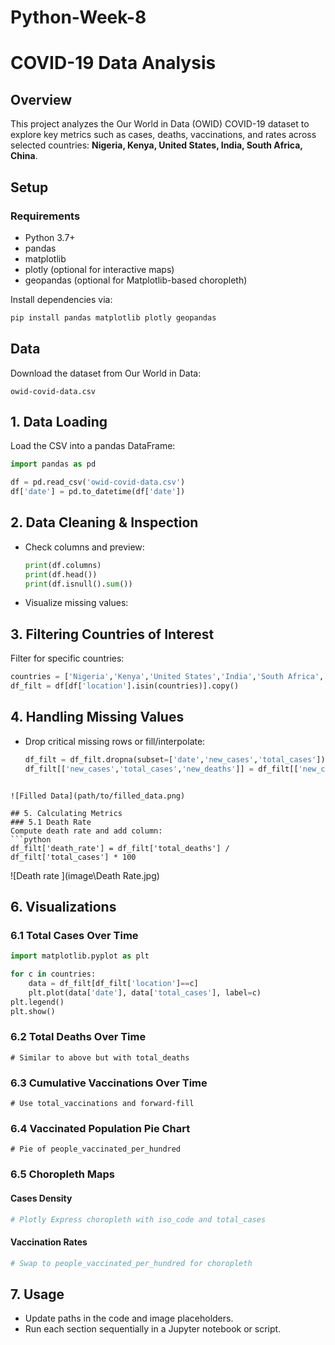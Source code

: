 # Python-Week-8
# COVID-19 Data Analysis

## Overview

This project analyzes the Our World in Data (OWID) COVID-19 dataset to explore key metrics such as cases, deaths, vaccinations, and rates across selected countries: **Nigeria, Kenya, United States, India, South Africa, China**.

## Setup

### Requirements

* Python 3.7+
* pandas
* matplotlib
* plotly (optional for interactive maps)
* geopandas (optional for Matplotlib-based choropleth)

Install dependencies via:

```bash
pip install pandas matplotlib plotly geopandas
```

## Data

Download the dataset from Our World in Data:

```
owid-covid-data.csv
```

## 1. Data Loading

Load the CSV into a pandas DataFrame:

```python
import pandas as pd

df = pd.read_csv('owid-covid-data.csv')
df['date'] = pd.to_datetime(df['date'])
```

## 2. Data Cleaning & Inspection

* Check columns and preview:

  ```python
  print(df.columns)
  print(df.head())
  print(df.isnull().sum())
  ```
* Visualize missing values:

## 3. Filtering Countries of Interest

Filter for specific countries:

```python
countries = ['Nigeria','Kenya','United States','India','South Africa','China']
df_filt = df[df['location'].isin(countries)].copy()
```

## 4. Handling Missing Values

* Drop critical missing rows or fill/interpolate:

  ```python
  df_filt = df_filt.dropna(subset=['date','new_cases','total_cases'])
  df_filt[['new_cases','total_cases','new_deaths']] = df_filt[['new_cases','total_cases','new_deaths']].fillna(0)
  ```

````

![Filled Data](path/to/filled_data.png)

## 5. Calculating Metrics
### 5.1 Death Rate
Compute death rate and add column:
```python
df_filt['death_rate'] = df_filt['total_deaths'] / df_filt['total_cases'] * 100
````
![Death rate ](image\Death Rate.jpg)

## 6. Visualizations

### 6.1 Total Cases Over Time

```python
import matplotlib.pyplot as plt

for c in countries:
    data = df_filt[df_filt['location']==c]
    plt.plot(data['date'], data['total_cases'], label=c)
plt.legend()
plt.show()
```

### 6.2 Total Deaths Over Time

```
# Similar to above but with total_deaths
```

### 6.3 Cumulative Vaccinations Over Time

```
# Use total_vaccinations and forward-fill
```

### 6.4 Vaccinated Population Pie Chart

```
# Pie of people_vaccinated_per_hundred
```

### 6.5 Choropleth Maps

#### Cases Density

```python
# Plotly Express choropleth with iso_code and total_cases
```

#### Vaccination Rates

```python
# Swap to people_vaccinated_per_hundred for choropleth
```

## 7. Usage

* Update paths in the code and image placeholders.
* Run each section sequentially in a Jupyter notebook or script.

##
